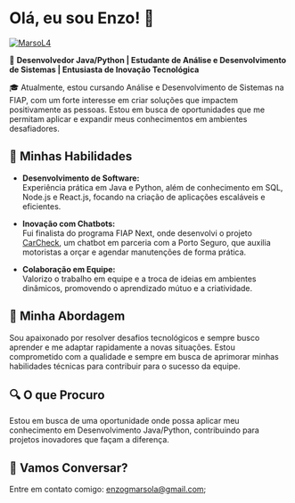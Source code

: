 # Olá, eu sou Enzo! 👋

[![MarsoL4](https://github-readme-stats.vercel.app/api/top-langs/?username=MarsoL4&hide=html&layout=compact&theme=dark)](https://github.com/anuraghazra/github-readme-stats)

🌟 **Desenvolvedor Java/Python | Estudante de Análise e Desenvolvimento de Sistemas | Entusiasta de Inovação Tecnológica**

🎓 Atualmente, estou cursando Análise e Desenvolvimento de Sistemas na FIAP, com um forte interesse em criar soluções que impactem positivamente as pessoas. Estou em busca de oportunidades que me permitam aplicar e expandir meus conhecimentos em ambientes desafiadores.

## 🔧 Minhas Habilidades

- **Desenvolvimento de Software:**  
  Experiência prática em Java e Python, além de conhecimento em SQL, Node.js e React.js, focando na criação de aplicações escaláveis e eficientes.

- **Inovação com Chatbots:**  
  Fui finalista do programa FIAP Next, onde desenvolvi o projeto [CarCheck](https://github.com/Cruz-011/NEXT), um chatbot em parceria com a Porto Seguro, que auxilia motoristas a orçar e agendar manutenções de forma prática.

- **Colaboração em Equipe:**  
  Valorizo o trabalho em equipe e a troca de ideias em ambientes dinâmicos, promovendo o aprendizado mútuo e a criatividade.

## 🚀 Minha Abordagem

Sou apaixonado por resolver desafios tecnológicos e sempre busco aprender e me adaptar rapidamente a novas situações. Estou comprometido com a qualidade e sempre em busca de aprimorar minhas habilidades técnicas para contribuir para o sucesso da equipe.

## 🔍 O que Procuro

Estou em busca de uma oportunidade onde possa aplicar meu conhecimento em Desenvolvimento Java/Python, contribuindo para projetos inovadores que façam a diferença.

## 📧 Vamos Conversar?

Entre em contato comigo: [enzogmarsola@gmail.com](mailto:enzogmarsola@gmail.com);
